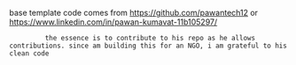 base template code comes from https://github.com/pawantech12 or https://www.linkedin.com/in/pawan-kumavat-11b105297/
        
             
             the essence is to contribute to his repo as he allows contributions. since am building this for an NGO, i am grateful to his clean code